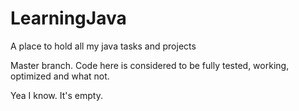 # LearningJava
A place to hold all my java tasks and projects

Master branch.
Code here is considered to be fully tested, working, optimized and what not.

Yea I know. It's empty.
